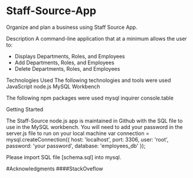 # Staff-Source-App
 Organize and plan a business using Staff Source App. 

Description
A command-line application that at a minimum allows the user to:

- Displays Departments, Roles, and Employees
- Add Departments, Roles, and Employees
- Delete Departments, Roles, and Employees

Technologies Used
The following technologies and tools were used
JavaScript
node.js
MySQL Workbench

The following npm packages were used
mysql
inquirer
console.table

Getting Started

The Staff-Source node.js app is maintained in Github with the SQL file to use in the MySQL workbench. You will need to add your password in the server.js file to run on your local machine
var connection = mysql.createConnection({
	host: 'localhost',
	port: 3306,
	user: 'root',
	password: 'your password',
	database:  'employees_db'
});

Please import SQL file [schema.sql] into mysql.

#Acknowledgments ####StackOveflow